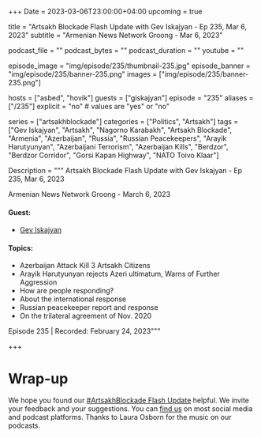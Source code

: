 +++
Date = 2023-03-06T23:00:00+04:00
upcoming = true 

title = "Artsakh Blockade Flash Update with Gev Iskajyan - Ep 235, Mar 6, 2023"
subtitle = "Armenian News Network Groong - Mar 6, 2023"

podcast_file = ""
podcast_bytes = ""
podcast_duration = ""
youtube = ""

episode_image = "img/episode/235/thumbnail-235.jpg"
episode_banner = "img/episode/235/banner-235.png"
images = ["img/episode/235/banner-235.png"]

hosts = ["asbed", "hovik"]
guests = ["giskajyan"]
episode = "235"
aliases = ["/235"]
explicit = "no" # values are "yes" or "no"


series = ["artsakhblockade"]
categories = ["Politics", "Artsakh"]
tags = ["Gev Iskajyan", "Artsakh", "Nagorno Karabakh", "Artsakh Blockade", "Armenia", "Azerbaijan", "Russia", "Russian Peacekeepers", "Arayik Harutyunyan", "Azerbaijani Terrorism", "Azerbaijan Kills", "Berdzor", "Berdzor Corridor", "Gorsi Kapan Highway", "NATO Toivo Klaar"]

Description = """
Artsakh Blockade Flash Update with Gev Iskajyan - Ep 235, Mar 6, 2023

Armenian News Network Groong - March 6, 2023

#### Guest: 
* [Gev Iskajyan](/guest/giskajyan)

#### Topics:
* Azerbaijan Attack Kill 3 Artsakh Citizens
* Arayik Harutyunyan rejects Azeri ultimatum, Warns of Further Aggression
* How are people responding?
* About the international response
* Russian peacekeeper report and response
* On the trilateral agreement of Nov. 2020

Episode 235 | Recorded: February 24, 2023"""

+++


# Wrap-up

We hope you found our [#ArtsakhBlockade Flash Update](https://podcasts.groong.org/) helpful. We invite your feedback and your suggestions. You can [find us](https://linktr.ee/groong) on most social media and podcast platforms. Thanks to Laura Osborn for the music on our podcasts.
